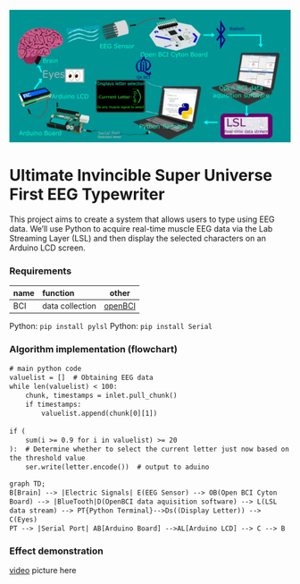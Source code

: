 ![flowchart](https://github.com/QABCI/EMG-Speller-/blob/main/EMG%20Speller%20Diagram.jpg?raw=true "flowChart")
# Ultimate Invincible Super Universe First EEG Typewriter

This project aims to create a system that allows users to type using EEG data. We’ll use Python to acquire real-time muscle EEG data via the Lab Streaming Layer (LSL) and then display the selected characters on an Arduino LCD screen.

### Requirements

| name        | function |  other  |
| :--------  | :-----  | :----:  |
| BCI | data collection|[openBCI](openBCI.com)|

Python: `pip install pylsl`
Python: `pip install Serial`

### Algorithm implementation (flowchart)

````
# main python code
valuelist = []  # Obtaining EEG data
while len(valuelist) < 100:
    chunk, timestamps = inlet.pull_chunk()
    if timestamps:
        valuelist.append(chunk[0][1])

if (
    sum(i >= 0.9 for i in valuelist) >= 20
):  # Determine whether to select the current letter just now based on the threshold value
    ser.write(letter.encode())  # output to aduino
````

```mermaid
graph TD;
B[Brain] --> |Electric Signals| E(EEG Sensor) --> OB(Open BCI Cyton Board) --> |BlueTooth|D(OpenBCI data aquisition software) --> L(LSL data stream) --> PT{Python Terminal}-->Ds((Display Letter)) --> C(Eyes)
PT --> |Serial Port| AB[Arduino Board] -->AL[Arduino LCD] --> C --> B
```


### Effect demonstration

[video](https://b23.tv/h7tQ6Z3)
picture here
